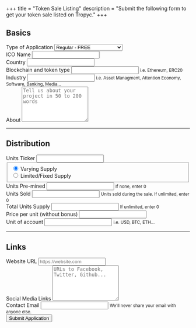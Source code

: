 +++
title = "Token Sale Listing"
description = "Submit the following form to get your token sale listed on Tropyc."
+++

<div class="container">
  <div class="row justify-content-center">
    <div class="col-lg-6">
      <form action="https://formspree.io/tokensale@tropyc.co" method="POST" class="border rounded p-4">
        <h2 class="h3">Basics</h2>
        <div class="form-group">
          <label for="applicationType">Type of Application</label>
          <select name="applicationType" class="form-control" id="applicationType">
            <option>Regular - FREE</option>
            <option>Fast track 48h - $50</option>
            <option>1 Week high visibility - $100</option>
          </select>
        </div>
        <div class="form-group">
          <label for="name">ICO Name</label>
          <input type="text" name="name" class="form-control form-control-sm" id="name" required>
        </div>
        <div class="form-group">
          <label for="country">Country</label>
          <input type="text" name="country" class="form-control form-control-sm" id="country">
        </div>
        <div class="form-group">
          <label for="blockchainTokenType">Blockchain and token type</label>
          <input type="text" name="blockchainTokenType" class="form-control form-control-sm" id="blockchainTokenType" aria-describedby="blockchainTokenTypeHelp">
          <small id="blockchainTokenTypeHelp" class="form-text text-muted">i.e. Ethereum, ERC20</small>
        </div>
        <div class="form-group">
          <label for="industry">Industry</label>
          <input type="text" name="industry" class="form-control form-control-sm" id="industry" aria-describedby="industryHelp">
          <small id="industryHelp" class="form-text text-muted">i.e. Asset Managment, Attention Economy, Software, Banking, Media...</small>
        </div>
        <div class="form-group">
          <label for="about">About</label>
          <textarea class="form-control form-control-sm" id="about" rows="6" placeholder="Tell us about your project in 50 to 200 words"></textarea>
        </div>
        <hr class="my-5">
        <h2 class="h3">Distribution</h2>
        <div class="form-group">
          <label for="ticker">Units Ticker</label>
          <input type="text" name="ticker" class="form-control form-control-sm" id="ticker">
        </div>
        <fieldset class="form-group">
          <div class="form-check">
            <label class="form-check-label">
              <input class="form-check-input" type="radio" name="supplyType" id="supplyType" value="Varying Supply" checked>
              Varying Supply
            </label>
          </div>
          <div class="form-check">
            <label class="form-check-label">
              <input class="form-check-input" type="radio" name="supplyType" id="supplyType" value="Limited/Fixed Supply">
              Limited/Fixed Supply
            </label>
          </div>
        </fieldset>
        <div class="form-group">
          <label for="premined">Units Pre-mined</label>
          <input type="number" name="premined" class="form-control form-control-sm" id="premined" aria-describedby="preminedHelp">
          <small id="preminedHelp" class="form-text text-muted">If none, enter 0</small>
        </div>
        <div class="form-group">
          <label for="unitsSold">Units Sold</label>
          <input type="number" name="unitsSold" class="form-control form-control-sm" id="unitsSold" aria-describedby="unitsSoldHelp">
          <small id="unitsSoldHelp" class="form-text text-muted">Units sold during the sale. If unlimited, enter 0</small>
        </div>
        <div class="form-group">
          <label for="totalSupply">Total Units Supply</label>
          <input type="number" name="totalSupply" class="form-control form-control-sm" id="totalSupply" aria-describedby="totalSupplyHelp">
          <small id="totalSupplyHelp" class="form-text text-muted">If unlimited, enter 0</small>
        </div>
        <div class="form-group">
          <label for="pricePerUnit">Price per unit (without bonus)</label>
          <input type="number" name="pricePerUnit" class="form-control form-control-sm" id="pricePerUnit">
        </div>
        <div class="form-group">
          <label for="unitOfAccount">Unit of account</label>
          <input type="number" name="unitOfAccount" class="form-control form-control-sm" id="unitOfAccount" aria-describedby="unitOfAccountHelp">
          <small id="unitOfAccountHelp" class="form-text text-muted">i.e. USD, BTC, ETH...</small>
        </div>
        <hr class="my-5">
        <h2 class="h3">Links</h2>
        <div class="form-group">
          <label for="websiteUrl">Website URL</label>
          <input type="url" name="websiteUrl" class="form-control form-control-sm" id="websiteUrl" placeholder="https://website.com">
        </div>
        <div class="form-group">
          <label for="about">Social Media Links</label>
          <textarea class="form-control form-control-sm" id="about" rows="6" placeholder="URLs to Facebook, Twitter, Github..."></textarea>
        </div>
        <div class="form-group">
          <label for="email">Contact Email</label>
          <input type="email" name="_replyto" class="form-control form-control-sm" id="email" aria-describedby="emailHelp" required>
          <small id="emailHelp" class="form-text text-muted">We'll never share your email with anyone else.</small>
        </div>
        <input type="hidden" name="_subject" value="Token Sale Listing - New submission" />
        <button type="submit" class="btn btn-primary d-block mx-auto">Submit Application</button>
      </form>
    </div>
  </div>
</div>
